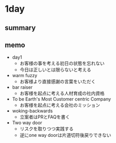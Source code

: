 # 1day

## summary 

## memo
- day1 
    - お客様の事を考える初日の状態を忘れない
    - 今日は正しいとは限らないと考える
- warm fuzzy
    - お客様より直接感謝の言葉をいただく
- bar raiser 
    - お客様を起点に考える人材育成の社内資格
- To be Earth's Most Customer centric Company
    - お客様を起点に考える会社のミッション
- woking-backwards
    - 立案者はPRとFAQを書く
- Two way door
    - リスクを取りつつ実践する
    - 逆にone way doorは片道切符後戻りできない